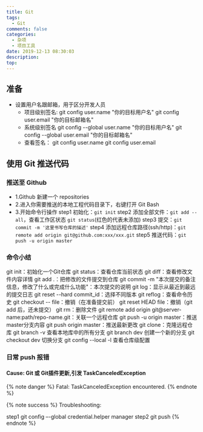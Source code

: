 ```yaml
---
title: Git
tags:
  - Git
comments: false
categories:
  - 杂项
  - 项目工具
date: 2019-12-13 08:30:03
description:
top:
---
```


## 准备 

* 设置用户名跟邮箱，用于区分开发人员
    - 项目级别签名:
    git config user.name "你的目标用户名"
    git config user.email "你的目标邮箱名"
    - 系统级别签名
    git config --global user.name "你的目标用户名"
    git config --global user.email "你的目标邮箱名"
    - 查看签名：
    git config user.name
    git config user.email

## 使用 Git 推送代码

### 推送至 Github

* 1.Github 新建一个 repositories 
* 2.进入你需要推送的本地工程代码目录下，右键打开 Git Bash
* 3.开始命令行操作
step1 初始化：`git init`
step2 添加全部文件：`git add --all`，查看工作区状态 `git status`(红色的代表未添加)
step3 提交：`git commit -m '这里书写仓库的描述'`
step4 添加远程仓库路径(ssh/http)：`git remote add origin git@github.com:xxx/xxx.git`
step5 推送代码：`git push -u origin master`

### 命令小结

git init：初始化一个Git仓库
git status：查看仓库当前状态
git diff：查看修改文件内容详情
git add .：把修改的文件提交到仓库
git commit -m "本次提交的备注信息，修改了什么或完成什么功能"：本次提交的说明
git log：显示从最近到最远的提交日志
git reset --hard commit_id：选择不同版本
git reflog：查看命令历史
git checkout -- file：撤销（在准备提交前）
git reset HEAD file：撤销（git add 后，还未提交）
git rm：删除文件
git remote add origin git@server-name:path/repo-name.git：关联一个远程仓库
git push -u origin master：推送master分支内容
git push origin master：推送最新更改
git clone：克隆远程仓库
git branch -v 查看本地库中的所有分支
git branch dev 创建一个新的分支
git checkout dev 切换分支
git config --local -l 查看仓库级配置

### 日常 push 报错

#### Cause: Git 或 Git插件更新,引发 TaskCanceledException

{% note danger %}
Fatal: TaskCanceledException encountered.
{% endnote %}

{% note success %}
Troubleshooting: 

step1 git config –-global credential.helper manager
step2 git push
{% endnote %}
